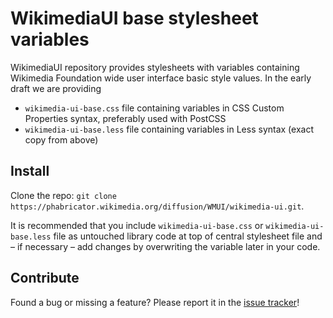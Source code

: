 # WikimediaUI base stylesheet variables

WikimediaUI repository provides stylesheets with variables containing
Wikimedia Foundation wide user interface basic style values.
In the early draft we are providing
 - `wikimedia-ui-base.css` file containing variables in CSS Custom Properties syntax,
 preferably used with PostCSS
 - `wikimedia-ui-base.less` file containing variables in Less syntax (exact copy from above)

## Install
Clone the repo: `git clone https://phabricator.wikimedia.org/diffusion/WMUI/wikimedia-ui.git`.

It is recommended that you include `wikimedia-ui-base.css` or
`wikimedia-ui-base.less` file as untouched library code at top of
central stylesheet file and – if necessary – add changes by overwriting
the variable later in your code.

## Contribute
Found a bug or missing a feature? Please report it in the [issue tracker](
https://phabricator.wikimedia.org/maniphest/task/create/?projects=UI-Standardization)!